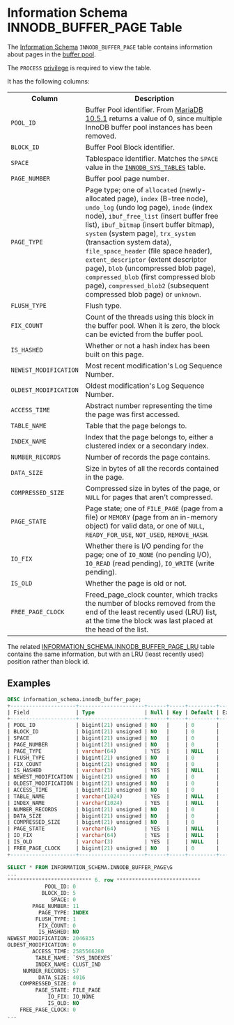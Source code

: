# Information Schema INNODB_BUFFER_PAGE Table

The [Information Schema](/kb/en/information_schema/) `INNODB_BUFFER_PAGE` table contains information about pages in the [buffer pool](/kb/en/xtradbinnodb-memory-buffer/).

The `PROCESS` [privilege](/sql-statements-structure/sql-statements/account-management-sql-commands/grant/) is required to view the table.

It has the following columns:

<table><tbody><tr><th>Column</th><th>Description</th></tr>
<tr><td><code>POOL_ID</code></td><td>Buffer Pool identifier. From <a href="/kb/en/mariadb-1051-release-notes/">MariaDB 10.5.1</a> returns a value of 0, since multiple InnoDB buffer pool instances has been removed.</td></tr>
<tr><td><code>BLOCK_ID</code></td><td>Buffer Pool Block identifier.</td></tr>
<tr><td><code>SPACE</code></td><td>Tablespace identifier. Matches the <code>SPACE</code> value in the <code><a href="/kb/en/information-schema-innodb_sys_tables-table/">INNODB_SYS_TABLES</a></code> table.</td></tr>
<tr><td><code>PAGE_NUMBER</code></td><td>Buffer pool page number.</td></tr>
<tr><td><code>PAGE_TYPE</code></td><td>Page type; one of <code>allocated</code> (newly-allocated page), <code>index</code> (B-tree node), <code>undo_log</code> (undo log page), <code>inode</code> (index node), <code>ibuf_free_list</code> (insert buffer free list), <code>ibuf_bitmap</code> (insert buffer bitmap), <code>system</code> (system page), <code>trx_system</code> (transaction system data), <code>file_space_header</code> (file space header), <code>extent_descriptor</code> (extent descriptor page), <code>blob</code> (uncompressed blob page), <code>compressed_blob</code> (first compressed blob page), <code>compressed_blob2</code> (subsequent compressed blob page) or <code>unknown</code>.</td></tr>
<tr><td><code>FLUSH_TYPE</code></td><td>Flush type.</td></tr>
<tr><td><code>FIX_COUNT</code></td><td>Count of the threads using this block in the buffer pool. When it is zero, the block can be evicted from the buffer pool.</td></tr>
<tr><td><code>IS_HASHED</code></td><td>Whether or not a hash index has been built on this page.</td></tr>
<tr><td><code>NEWEST_MODIFICATION</code></td><td>Most recent modification's Log Sequence Number.</td></tr>
<tr><td><code>OLDEST_MODIFICATION</code></td><td>Oldest modification's Log Sequence Number.</td></tr>
<tr><td><code>ACCESS_TIME</code></td><td>Abstract number representing the time the page was first accessed.</td></tr>
<tr><td><code>TABLE_NAME</code></td><td>Table that the page belongs to.</td></tr>
<tr><td><code>INDEX_NAME</code></td><td>Index that the page belongs to, either a clustered index or a secondary index.</td></tr>
<tr><td><code>NUMBER_RECORDS</code></td><td>Number of records the page contains.</td></tr>
<tr><td><code>DATA_SIZE</code></td><td>Size in bytes of all the records contained in the page.</td></tr>
<tr><td><code>COMPRESSED_SIZE</code></td><td>Compressed size in bytes of the page, or <code>NULL</code> for pages that aren't compressed.</td></tr>
<tr><td><code>PAGE_STATE</code></td><td>Page state; one of <code>FILE_PAGE</code> (page from a file) or <code>MEMORY</code> (page from an in-memory object) for valid data, or one of <code>NULL</code>, <code>READY_FOR_USE</code>, <code>NOT_USED</code>, <code>REMOVE_HASH</code>.</td></tr>
<tr><td><code>IO_FIX</code></td><td>Whether there is I/O pending for the page; one of <code>IO_NONE</code> (no pending I/O), <code>IO_READ</code> (read pending), <code>IO_WRITE</code> (write pending).</td></tr>
<tr><td><code>IS_OLD</code></td><td>Whether the page is old or not.</td></tr>
<tr><td><code>FREE_PAGE_CLOCK</code></td><td>Freed_page_clock counter, which tracks the number of blocks removed from the end of the least recently used (LRU) list, at the time the block was last placed at the head of the list.</td></tr>
</tbody></table>

The related [INFORMATION_SCHEMA.INNODB_BUFFER_PAGE_LRU](/sql-statements-structure/sql-statements/administrative-sql-statements/system-tables/information-schema/information-schema-tables/information-schema-innodb-tables/information-schema-innodb_buffer_page_lru-table/) table contains the same information, but with an LRU (least recently used) position rather than block id.

## Examples

```sql
DESC information_schema.innodb_buffer_page;
+---------------------+---------------------+------+-----+---------+-------+
| Field               | Type                | Null | Key | Default | Extra |
+---------------------+---------------------+------+-----+---------+-------+
| POOL_ID             | bigint(21) unsigned | NO   |     | 0       |       |
| BLOCK_ID            | bigint(21) unsigned | NO   |     | 0       |       |
| SPACE               | bigint(21) unsigned | NO   |     | 0       |       |
| PAGE_NUMBER         | bigint(21) unsigned | NO   |     | 0       |       |
| PAGE_TYPE           | varchar(64)         | YES  |     | NULL    |       |
| FLUSH_TYPE          | bigint(21) unsigned | NO   |     | 0       |       |
| FIX_COUNT           | bigint(21) unsigned | NO   |     | 0       |       |
| IS_HASHED           | varchar(3)          | YES  |     | NULL    |       |
| NEWEST_MODIFICATION | bigint(21) unsigned | NO   |     | 0       |       |
| OLDEST_MODIFICATION | bigint(21) unsigned | NO   |     | 0       |       |
| ACCESS_TIME         | bigint(21) unsigned | NO   |     | 0       |       |
| TABLE_NAME          | varchar(1024)       | YES  |     | NULL    |       |
| INDEX_NAME          | varchar(1024)       | YES  |     | NULL    |       |
| NUMBER_RECORDS      | bigint(21) unsigned | NO   |     | 0       |       |
| DATA_SIZE           | bigint(21) unsigned | NO   |     | 0       |       |
| COMPRESSED_SIZE     | bigint(21) unsigned | NO   |     | 0       |       |
| PAGE_STATE          | varchar(64)         | YES  |     | NULL    |       |
| IO_FIX              | varchar(64)         | YES  |     | NULL    |       |
| IS_OLD              | varchar(3)          | YES  |     | NULL    |       |
| FREE_PAGE_CLOCK     | bigint(21) unsigned | NO   |     | 0       |       |
+---------------------+---------------------+------+-----+---------+-------+
```

```sql
SELECT * FROM INFORMATION_SCHEMA.INNODB_BUFFER_PAGE\G
...
*************************** 6. row ***************************
            POOL_ID: 0
           BLOCK_ID: 5
              SPACE: 0
        PAGE_NUMBER: 11
          PAGE_TYPE: INDEX
         FLUSH_TYPE: 1
          FIX_COUNT: 0
          IS_HASHED: NO
NEWEST_MODIFICATION: 2046835
OLDEST_MODIFICATION: 0
        ACCESS_TIME: 2585566280
         TABLE_NAME: `SYS_INDEXES`
         INDEX_NAME: CLUST_IND
     NUMBER_RECORDS: 57
          DATA_SIZE: 4016
    COMPRESSED_SIZE: 0
         PAGE_STATE: FILE_PAGE
             IO_FIX: IO_NONE
             IS_OLD: NO
    FREE_PAGE_CLOCK: 0
...
```